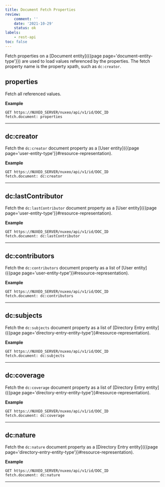 ```yaml
---
title: Document Fetch Properties
review:
    comment: ''
    date: '2021-10-29'
    status: ok
labels:
    - rest-api
toc: false
---
```


Fetch properties on a [Document entity]({{page page='document-entity-type'}}) are used to load values referenced by the properties. The fetch property name is the property xpath, such as `dc:creator`.

## properties

Fetch all referenced values.

**Example**

```
GET https://NUXEO_SERVER/nuxeo/api/v1/id/DOC_ID
fetch.document: properties
```
---

## dc:creator

Fetch the `dc:creator` document property as a [User entity]({{page page='user-entity-type'}}#resource-representation).

**Example**

```
GET https://NUXEO_SERVER/nuxeo/api/v1/id/DOC_ID
fetch.document: dc:creator
```
---

## dc:lastContributor

Fetch the `dc:lastContributor` document property as a [User entity]({{page page='user-entity-type'}}#resource-representation).

**Example**

```
GET https://NUXEO_SERVER/nuxeo/api/v1/id/DOC_ID
fetch.document: dc:lastContributor
```
---

## dc:contributors

Fetch the `dc:contributors` document property as a list of [User entity]({{page page='user-entity-type'}}#resource-representation).

**Example**

```
GET https://NUXEO_SERVER/nuxeo/api/v1/id/DOC_ID
fetch.document: dc:contributors
```
---

## dc:subjects

Fetch the `dc:subjects` document property as a list of [Directory Entry entity]({{page page='directory-entry-entity-type'}}#resource-representation).

**Example**

```
GET https://NUXEO_SERVER/nuxeo/api/v1/id/DOC_ID
fetch.document: dc:subjects
```
---

## dc:coverage

Fetch the `dc:coverage` document property as a list of [Directory Entry entity]({{page page='directory-entry-entity-type'}}#resource-representation).

**Example**

```
GET https://NUXEO_SERVER/nuxeo/api/v1/id/DOC_ID
fetch.document: dc:coverage
```
---

## dc:nature

Fetch the `dc:nature` document property as a [Directory Entry entity]({{page page='directory-entry-entity-type'}}#resource-representation).

**Example**

```
GET https://NUXEO_SERVER/nuxeo/api/v1/id/DOC_ID
fetch.document: dc:nature
```
---
